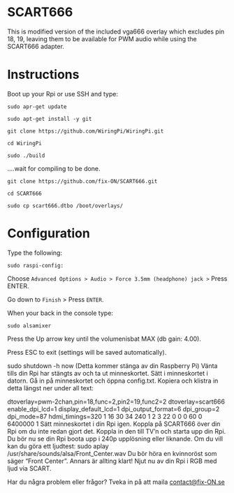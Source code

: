 # SCART666
This is modified version of the included vga666 overlay which excludes pin 18, 19, leaving them to be available for PWM audio while using the SCART666 adapter.

# Instructions
Boot up your Rpi or use SSH and type: 

    sudo apr-get update

    sudo apt-get install -y git

    git clone https://github.com/WiringPi/WiringPi.git

    cd WiringPi

    sudo ./build

....wait for compiling to be done.
 
    git clone https://github.com/fix-ON/SCART666.git

    cd SCART666

    sudo cp scart666.dtbo /boot/overlays/

# Configuration
Type the following:

    sudo raspi-config:

Choose `Advanced Options > Audio > Force 3.5mm (headphone) jack >`
Press ENTER. 

Go down to `Finish` > Press `ENTER`.

When your back in the console type:

    sudo alsamixer

Press the Up arrow key until the volumenisbat MAX (db gain: 4.00).

Press ESC to exit (settings will be saved automatically).

sudo shutdown -h now (Detta kommer stänga av din Raspberry Pi)
Vänta tills din Rpi har stängts av och ta ut minneskortet. 
Sätt i minneskortet i datorn. Gå in på minneskortet och öppna config.txt.
Kopiera och klistra in detta längst ner under all text:
 
dtoverlay=pwm-2chan,pin=18,func=2,pin2=19,func2=2
dtoverlay=scart666
enable_dpi_lcd=1
display_default_lcd=1
dpi_output_format=6
dpi_group=2
dpi_mode=87
hdmi_timings=320 1 16 30 34 240 1 2 3 22 0 0 0 60 0 6400000 1
Sätt minneskortet i din Rpi igen.
Koppla på SCART666 över din Rpi om du inte redan gjort det.
Koppla in den till TV’n och starta upp din Rpi.
Du bör nu se din Rpi boota upp i 240p upplösning eller liknande. 
Om du vill kan du göra ett ljudtest: 
sudo aplay /usr/share/sounds/alsa/Front_Center.wav
Du bör höra en kvinnoröst som säger “Front Center”. 
Annars är allting klart! Njut nu av din Rpi i RGB med ljud via SCART. 
 
Har du några problem eller frågor? 
Tveka in på att maila contact@fix-ON.se
